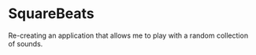 # SquareBeats <br />

Re-creating an application that allows me to play with a random collection of sounds.
